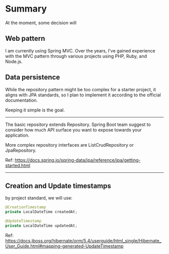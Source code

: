 # Summary

At the moment, some decision will 

## Web pattern

I am currently using Spring MVC. Over the years, I've gained experience with the MVC 
pattern through various projects using PHP, Ruby, and Node.js.

## Data persistence

While the repository pattern might be too complex for a starter project, 
it aligns with JPA standards, so I plan to implement it according to the official documentation. 

Keeping it simple is the goal.

----

The basic repository extends Repository. Spring Boot team suggest to consider how much API surface you want to expose towards your application. 

More complex repository interfaces are ListCrudRepository or JpaRepository.

Ref: https://docs.spring.io/spring-data/jpa/reference/jpa/getting-started.html

---

## Creation and Update timestamps

by project standard, we will use:

```java
@CreationTimestamp
private LocalDateTime createdAt;

@UpdateTimestamp
private LocalDateTime updatedAt;
```

Ref: https://docs.jboss.org/hibernate/orm/5.4/userguide/html_single/Hibernate_User_Guide.html#mapping-generated-UpdateTimestamp
